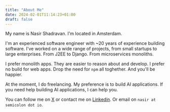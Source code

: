 ```yaml
---
title: "About Me"
date: 2024-02-01T11:14:23+01:00
draft: false
---
```

My name is Nasir Shadravan. I'm located in Amsterdam.

I'm an experienced software engineer with ~20 years of experience building software. I've worked on a wide range of projects, from small startups to large enterprises. From J2EE to Django. From microservices monoliths.

I prefer monolith apps. They are easier to reason about and develop. I prefer no build for web apps. Drop the need for `npm` all toghether. And you'll be happier.

At the moment, I do freelancing. My preference is to build AI applications. If you need help building AI applications, I can help you.

You can follow me on [X](https://twitter.com/n4cr) or contact me on [Linkedin](https://twitter.com/n4cr). Or email on `nasir at semicolon dot io`. 
